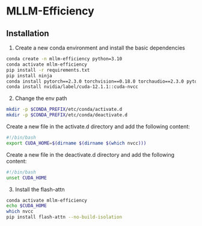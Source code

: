 # MLLM-Efficiency


## Installation
1. Create a new conda environment and install the basic dependencies
```bash
conda create -n mllm-efficiency python=3.10
conda activate mllm-efficiency
pip install -r requirements.txt
pip install ninja
conda install pytorch==2.3.0 torchvision==0.18.0 torchaudio==2.3.0 pytorch-cuda=12.1 -c pytorch -c nvidia
conda install nvidia/label/cuda-12.1.1::cuda-nvcc
```

2. Change the env path 
```bash
mkdir -p $CONDA_PREFIX/etc/conda/activate.d
mkdir -p $CONDA_PREFIX/etc/conda/deactivate.d
```
Create a new file in the activate.d directory and add the following content:
```bash
#!/bin/bash
export CUDA_HOME=$(dirname $(dirname $(which nvcc)))
``` 
Create a new file in the deactivate.d directory and add the following content:
```bash
#!/bin/bash
unset CUDA_HOME
```

3. Install the flash-attn
```bash
conda activate mllm-efficiency
echo $CUDA_HOME
which nvcc
pip install flash-attn --no-build-isolation
```